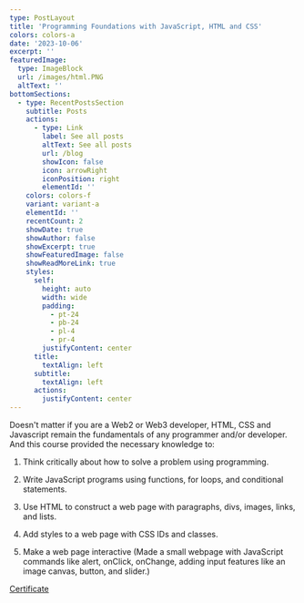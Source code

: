 ```yaml
---
type: PostLayout
title: 'Programming Foundations with JavaScript, HTML and CSS'
colors: colors-a
date: '2023-10-06'
excerpt: ''
featuredImage:
  type: ImageBlock
  url: /images/html.PNG
  altText: ''
bottomSections:
  - type: RecentPostsSection
    subtitle: Posts
    actions:
      - type: Link
        label: See all posts
        altText: See all posts
        url: /blog
        showIcon: false
        icon: arrowRight
        iconPosition: right
        elementId: ''
    colors: colors-f
    variant: variant-a
    elementId: ''
    recentCount: 2
    showDate: true
    showAuthor: false
    showExcerpt: true
    showFeaturedImage: false
    showReadMoreLink: true
    styles:
      self:
        height: auto
        width: wide
        padding:
          - pt-24
          - pb-24
          - pl-4
          - pr-4
        justifyContent: center
      title:
        textAlign: left
      subtitle:
        textAlign: left
      actions:
        justifyContent: center
---
```

Doesn't matter if you are a Web2 or Web3 developer, HTML, CSS and Javascript remain the fundamentals of any programmer and/or developer. And this course provided the necessary knowledge to:

1.  Think critically about how to solve a problem using programming.

2.  Write JavaScript programs using functions, for loops, and conditional statements.

3.  Use HTML to construct a web page with paragraphs, divs, images, links, and lists.

4.  Add styles to a web page with CSS IDs and classes.

5.  Make a web page interactive (Made a small webpage with JavaScript commands like alert, onClick, onChange, adding input features like an image canvas, button, and slider.)

[Certificate](https://www.coursera.org/account/accomplishments/verify/TKZMRFQFG85K?utm_source=link\&utm_medium=certificate\&utm_content=cert_image\&utm_campaign=pdf_header_button\&utm_product=course)



